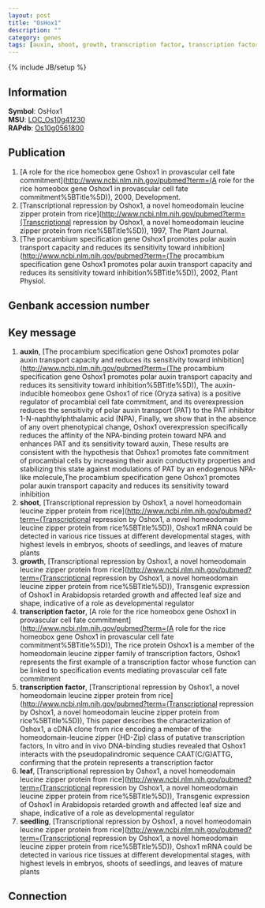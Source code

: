 ```yaml
---
layout: post
title: "OsHox1"
description: ""
category: genes
tags: [auxin, shoot, growth, transcription factor, transcription factor, leaf, seedling]
---
```

{% include JB/setup %}

## Information
__Symbol__: OsHox1  
__MSU__: [LOC_Os10g41230](http://rice.plantbiology.msu.edu/cgi-bin/ORF_infopage.cgi?orf=LOC_Os10g41230)  
__RAPdb__: [Os10g0561800](http://rapdb.dna.affrc.go.jp/viewer/gbrowse_details/irgsp1?name=Os10g0561800)  

## Publication
1. [A role for the rice homeobox gene Oshox1 in provascular cell fate commitment](http://www.ncbi.nlm.nih.gov/pubmed?term=(A role for the rice homeobox gene Oshox1 in provascular cell fate commitment%5BTitle%5D)), 2000, Development.
2. [Transcriptional repression by Oshox1, a novel homeodomain leucine zipper protein from rice](http://www.ncbi.nlm.nih.gov/pubmed?term=(Transcriptional repression by Oshox1, a novel homeodomain leucine zipper protein from rice%5BTitle%5D)), 1997, The Plant Journal.
3. [The procambium specification gene Oshox1 promotes polar auxin transport capacity and reduces its sensitivity toward inhibition](http://www.ncbi.nlm.nih.gov/pubmed?term=(The procambium specification gene Oshox1 promotes polar auxin transport capacity and reduces its sensitivity toward inhibition%5BTitle%5D)), 2002, Plant Physiol.

## Genbank accession number

## Key message
1. __auxin__, [The procambium specification gene Oshox1 promotes polar auxin transport capacity and reduces its sensitivity toward inhibition](http://www.ncbi.nlm.nih.gov/pubmed?term=(The procambium specification gene Oshox1 promotes polar auxin transport capacity and reduces its sensitivity toward inhibition%5BTitle%5D)), The auxin-inducible homeobox gene Oshox1 of rice (Oryza sativa) is a positive regulator of procambial cell fate commitment, and its overexpression reduces the sensitivity of polar auxin transport (PAT) to the PAT inhibitor 1-N-naphthylphthalamic acid (NPA), Finally, we show that in the absence of any overt phenotypical change, Oshox1 overexpression specifically reduces the affinity of the NPA-binding protein toward NPA and enhances PAT and its sensitivity toward auxin, These results are consistent with the hypothesis that Oshox1 promotes fate commitment of procambial cells by increasing their auxin conductivity properties and stabilizing this state against modulations of PAT by an endogenous NPA-like molecule,The procambium specification gene Oshox1 promotes polar auxin transport capacity and reduces its sensitivity toward inhibition
2. __shoot__, [Transcriptional repression by Oshox1, a novel homeodomain leucine zipper protein from rice](http://www.ncbi.nlm.nih.gov/pubmed?term=(Transcriptional repression by Oshox1, a novel homeodomain leucine zipper protein from rice%5BTitle%5D)),  Oshox1 mRNA could be detected in various rice tissues at different developmental stages, with highest levels in embryos, shoots of seedlings, and leaves of mature plants
3. __growth__, [Transcriptional repression by Oshox1, a novel homeodomain leucine zipper protein from rice](http://www.ncbi.nlm.nih.gov/pubmed?term=(Transcriptional repression by Oshox1, a novel homeodomain leucine zipper protein from rice%5BTitle%5D)),  Transgenic expression of Oshox1 in Arabidopsis retarded growth and affected leaf size and shape, indicative of a role as developmental regulator
4. __transcription factor__, [A role for the rice homeobox gene Oshox1 in provascular cell fate commitment](http://www.ncbi.nlm.nih.gov/pubmed?term=(A role for the rice homeobox gene Oshox1 in provascular cell fate commitment%5BTitle%5D)),  The rice protein Oshox1 is a member of the homeodomain leucine zipper family of transcription factors, Oshox1 represents the first example of a transcription factor whose function can be linked to specification events mediating provascular cell fate commitment
5. __transcription factor__, [Transcriptional repression by Oshox1, a novel homeodomain leucine zipper protein from rice](http://www.ncbi.nlm.nih.gov/pubmed?term=(Transcriptional repression by Oshox1, a novel homeodomain leucine zipper protein from rice%5BTitle%5D)), This paper describes the characterization of Oshox1, a cDNA clone from rice encoding a member of the homeodomain-leucine zipper (HD-Zip) class of putative transcription factors, In vitro and in vivo DNA-binding studies revealed that Oshox1 interacts with the pseudopalindromic sequence CAAT(C/G)ATTG, confirming that the protein represents a transcription factor
6. __leaf__, [Transcriptional repression by Oshox1, a novel homeodomain leucine zipper protein from rice](http://www.ncbi.nlm.nih.gov/pubmed?term=(Transcriptional repression by Oshox1, a novel homeodomain leucine zipper protein from rice%5BTitle%5D)),  Transgenic expression of Oshox1 in Arabidopsis retarded growth and affected leaf size and shape, indicative of a role as developmental regulator
7. __seedling__, [Transcriptional repression by Oshox1, a novel homeodomain leucine zipper protein from rice](http://www.ncbi.nlm.nih.gov/pubmed?term=(Transcriptional repression by Oshox1, a novel homeodomain leucine zipper protein from rice%5BTitle%5D)),  Oshox1 mRNA could be detected in various rice tissues at different developmental stages, with highest levels in embryos, shoots of seedlings, and leaves of mature plants

## Connection


